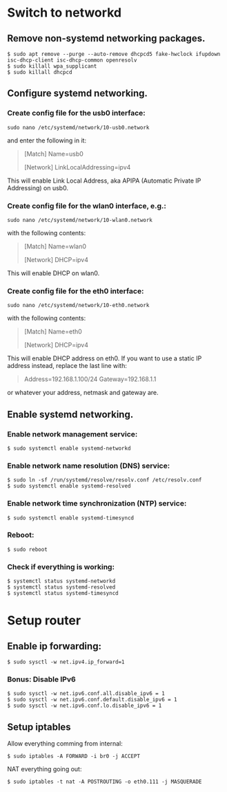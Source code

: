 # Switch to networkd

## Remove non-systemd networking packages.

```
$ sudo apt remove --purge --auto-remove dhcpcd5 fake-hwclock ifupdown isc-dhcp-client isc-dhcp-common openresolv
$ sudo killall wpa_supplicant
$ sudo killall dhcpcd
```

## Configure systemd networking.

### Create config file for the usb0 interface:

`sudo nano /etc/systemd/network/10-usb0.network`

and enter the following in it:

> [Match]
> Name=usb0
>
> [Network]
> LinkLocalAddressing=ipv4

This will enable Link Local Address, aka APIPA (Automatic Private IP Addressing) on usb0.

### Create config file for the wlan0 interface, e.g.:

`sudo nano /etc/systemd/network/10-wlan0.network`

with the following contents:

> [Match]
> Name=wlan0
> 
> [Network]
> DHCP=ipv4

This will enable DHCP on wlan0.

### Create config file for the eth0 interface:

`sudo nano /etc/systemd/network/10-eth0.network`

with the following contents:

> [Match]
> Name=eth0
> 
> [Network]
> DHCP=ipv4

This will enable DHCP address on eth0. If you want to use a static IP address instead, replace the last line with:

> Address=192.168.1.100/24
> Gateway=192.168.1.1

or whatever your address, netmask and gateway are. 


## Enable systemd networking.

### Enable network management service:

`$ sudo systemctl enable systemd-networkd`

### Enable network name resolution (DNS) service:

```
$ sudo ln -sf /run/systemd/resolve/resolv.conf /etc/resolv.conf
$ sudo systemctl enable systemd-resolved
```

### Enable network time synchronization (NTP) service:

`$ sudo systemctl enable systemd-timesyncd`

### Reboot:

`$ sudo reboot`

### Check if everything is working:

```
$ systemctl status systemd-networkd
$ systemctl status systemd-resolved
$ systemctl status systemd-timesyncd
```





# Setup router

## Enable ip forwarding:

`$ sudo sysctl -w net.ipv4.ip_forward=1`

### Bonus: Disable IPv6

```
$ sudo sysctl -w net.ipv6.conf.all.disable_ipv6 = 1
$ sudo sysctl -w net.ipv6.conf.default.disable_ipv6 = 1
$ sudo sysctl -w net.ipv6.conf.lo.disable_ipv6 = 1
```

## Setup iptables

Allow everything comming from internal:

`$ sudo iptables -A FORWARD -i br0 -j ACCEPT`

NAT everything going out:

`$ sudo iptables -t nat -A POSTROUTING -o eth0.111 -j MASQUERADE`
